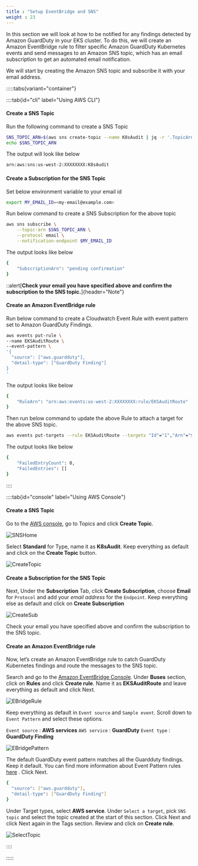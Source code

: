 ```yaml
---
title : "Setup EventBridge and SNS"
weight : 23
---
```


In this section we will look at how to be notified for any findings detected by Amazon GuardDuty in your EKS cluster. To do this, we will create an Amazon EventBridge rule to filter specific Amazon GuardDuty Kubernetes events and send messages to an Amazon SNS topic, which has an email subscription to get an automated email notification.

We will start by creating the Amazon SNS topic and subscribe it with your email address.


:::::tabs{variant="container"}

::::tab{id="cli" label="Using AWS CLI"}

#### Create a SNS Topic

Run the following command to create a SNS Topic

```bash
SNS_TOPIC_ARN=$(aws sns create-topic --name K8sAudit | jq -r '.TopicArn')
echo $SNS_TOPIC_ARN
```
The output will look like below

```bash
arn:aws:sns:us-west-2:XXXXXXXX:K8sAudit
```

#### Create a Subscription for the SNS Topic

Set below environment variable to your email id

```bash
export MY_EMAIL_ID=<my-email@example.com>
```

Run below command to create a SNS Subscription for the above topic

```bash
aws sns subscribe \
    --topic-arn $SNS_TOPIC_ARN \
    --protocol email \
    --notification-endpoint $MY_EMAIL_ID
```
The output looks like below

```bash
{
    "SubscriptionArn": "pending confirmation"
}
```

::alert[**Check your email you have specified above and confirm the subscription to the SNS topic.**]{header="Note"}

#### Create an Amazon EventBridge rule

Run below command to create a Cloudwatch Event Rule with event pattern set to Amazon GuardDuty Findings.

```bash
aws events put-rule \
--name EKSAuditRoute \
--event-pattern \
'{
  "source": ["aws.guardduty"],
  "detail-type": ["GuardDuty Finding"]
}
'
```
The output looks like below
```bash
{
    "RuleArn": "arn:aws:events:us-west-2:XXXXXXXX:rule/EKSAuditRoute"
}
```

Then run below command to update the above Rule to attach a target for the above SNS topic.

```bash
aws events put-targets --rule EKSAuditRoute --targets "Id"="1","Arn"="$SNS_TOPIC_ARN"
```

The output looks like below

```bash
{
    "FailedEntryCount": 0,
    "FailedEntries": []
}
```

::::

::::tab{id="console" label="Using AWS Console"}

#### Create a SNS Topic

Go to the [AWS console](console.aws.amazon.com/sns/v3), go to Topics and click **Create Topic**.

![SNSHome](/static/images/detective-controls/SNSHome.png)

Select **Standard** for Type, name it as **K8sAudit**. Keep everything as default and click on the **Create Topic** button.

![CreateTopic](/static/images/detective-controls/CreateTopic.png)

#### Create a Subscription for the SNS Topic

Next, Under the **Subscription** Tab, click **Create Subscription**, choose **Email** for `Protocol` and add your *email address* for the `Endpoint`. Keep everything else as default and click on **Create Subscription**

![CreateSub](/static/images/detective-controls/CreateSub.png)

Check your email you have specified above and confirm the subscription to the SNS topic.

#### Create an Amazon EventBridge rule

Now, let’s create an Amazon EventBridge rule to catch GuardDuty Kubernetes findings and route the messages to the SNS topic.

Search and go to the [Amazon EventBridge Console](console.aws.amazon.com/events). Under **Buses** section, click on **Rules** and click **Create rule**. Name it as **EKSAuditRoute** and leave everything as default and click Next.

![EBridgeRule](/static/images/detective-controls/EBridgeRule.png)

Keep everything as default in `Event source` and `Sample event`. Scroll down to `Event Pattern` and select these options.

`Event source` : **AWS services**
`AWS service` : **GuardDuty**
`Event type` : **GuardDuty Finding**


![EBridgePattern](/static/images/detective-controls/EBridgePattern.png)


The default GuardDuty event pattern matches all the Guardduty findings. Keep it default. You can find more information about Event Pattern rules [here](https://docs.aws.amazon.com/eventbridge/latest/userguide/eb-event-patterns.html)
. Click Next.


```bash
{
  "source": ["aws.guardduty"],
  "detail-type": ["GuardDuty Finding"]
}
```

Under Target types, select **AWS service**. Under `Select a target`, pick `SNS topic` and select the topic created at the start of this section. Click Next and click Next again in the Tags section. Review and click on **Create rule**.

![SelectTopic](/static/images/detective-controls/SelectTopic.png)


::::

:::::





